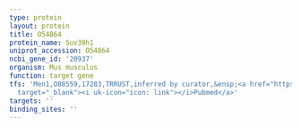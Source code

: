 ```yaml
---
type: protein
layout: protein
title: O54864
protein_name: Suv39h1
uniprot_accession: O54864
ncbi_gene_id: '20937'
organism: Mus musculus
function: target gene
tfs: 'Men1,O88559,17283,TRRUST,inferred by curator,&ensp;<a href="https://www.ncbi.nlm.nih.gov/pubmed/?term=23579270%5Buid%5D"
  target="_blank"><i uk-icon="icon: link"></i>Pubmed</a>'
targets: ''
binding_sites: ''
---
```

